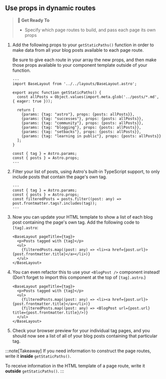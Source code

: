 ## Use props in dynamic routes

> **🎯 Get Ready To**
>
> - Specify which page routes to build, and pass each page its own props

1. Add the following props to your `getStaticPaths()` function in order to make data from all your blog posts available to each page route.

   Be sure to give each route in your array the new props, and then make those props available to your component template outside of your function.

   ```astro title="src/pages/tags/[tag].astro" ins={5,18} ins="props: {posts: allPosts}"
   ---
   import BaseLayout from '../../layouts/BaseLayout.astro';

   export async function getStaticPaths() {
     const allPosts = Object.values(import.meta.glob('../posts/*.md', { eager: true }));

     return [
       {params: {tag: "astro"}, props: {posts: allPosts}},
       {params: {tag: "successes"}, props: {posts: allPosts}},
       {params: {tag: "community"}, props: {posts: allPosts}},
       {params: {tag: "blogging"}, props: {posts: allPosts}},
       {params: {tag: "setbacks"}, props: {posts: allPosts}},
       {params: {tag: "learning in public"}, props: {posts: allPosts}}
     ];
   }

   const { tag } = Astro.params;
   const { posts } = Astro.props;
   ---
   ```

2. Filter your list of posts, using Astro's built-in TypeScript support, to only include posts that contain the page's own tag.

   ```astro title="src/pages/tags/[tag].astro" ins={4}
   ---
   const { tag } = Astro.params;
   const { posts } = Astro.props;
   const filteredPosts = posts.filter((post: any) => post.frontmatter.tags?.includes(tag));
   ---
   ```

3. Now you can update your HTML template to show a list of each blog post containing the page's own tag. Add the following code to `[tag].astro`:

   ```astro title="src/pages/tags/[tag].astro" ins={3-5}
   <BaseLayout pageTitle={tag}>
     <p>Posts tagged with {tag}</p>
     <ul>
       {filteredPosts.map((post: any) => <li><a href={post.url}>{post.frontmatter.title}</a></li>)}
     </ul>
   </BaseLayout>
   ```

4. You can even refactor this to use your `<BlogPost />` component instead! (Don't forget to import this component at the top of `[tag].astro`.)

   ```astro title="src/pages/tags/[tag].astro" del={4} ins={5}
   <BaseLayout pageTitle={tag}>
     <p>Posts tagged with {tag}</p>
     <ul>
       {filteredPosts.map((post: any) => <li><a href={post.url}>{post.frontmatter.title}</a></li>)}
       {filteredPosts.map((post: any) => <BlogPost url={post.url} title={post.frontmatter.title}/>)}
     </ul>
   </BaseLayout>
   ```

5. Check your browser preview for your individual tag pages, and you should now see a list of all of your blog posts containing that particular tag.

:::note[Takeaway]
If you need information to construct the page routes, write it **inside** `getStaticPaths()`.

To receive information in the HTML template of a page route, write it **outside** `getStaticPaths()`.
:::

